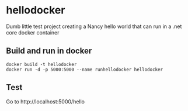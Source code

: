 # hellodocker
Dumb little test project creating a Nancy hello world that can run in a .net core docker container

## Build and run in docker
`docker build -t hellodocker` <br>
`docker run -d -p 5000:5000 --name runhellodocker hellodocker`

## Test
Go to http://localhost:5000/hello
